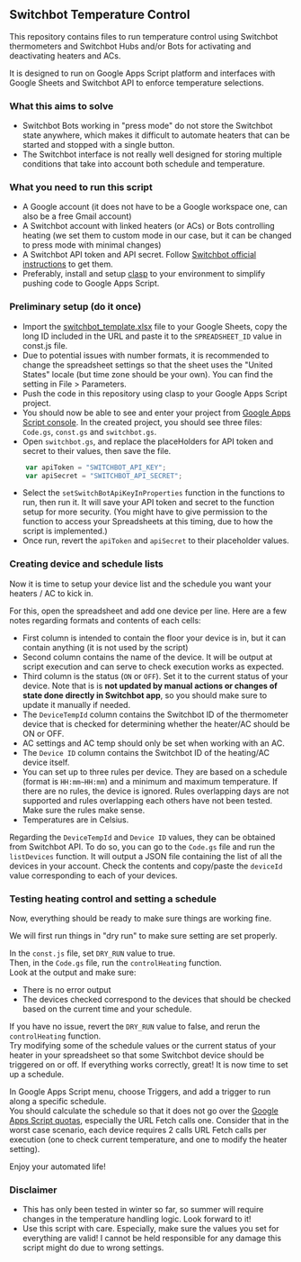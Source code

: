 ## Switchbot Temperature Control

This repository contains files to run temperature control using Switchbot thermometers and
Switchbot Hubs and/or Bots for activating and deactivating heaters and ACs.

It is designed to run on Google Apps Script platform and interfaces with Google Sheets and
Switchbot API to enforce temperature selections.

### What this aims to solve

- Switchbot Bots working in "press mode" do not store the Switchbot state anywhere, which
makes it difficult to automate heaters that can be started and stopped with a single button.
- The Switchbot interface is not really well designed for storing multiple conditions that
take into account both schedule and temperature.

### What you need to run this script

- A Google account (it does not have to be a Google workspace one, can also be a free Gmail
account)
- A Switchbot account with linked heaters (or ACs) or Bots controlling heating (we set them
to custom mode in our case, but it can be changed to press mode with minimal changes)
- A Switchbot API token and API secret. Follow [Switchbot official instructions](https://support.switch-bot.com/hc/en-us/articles/12822710195351-How-to-obtain-a-Token-) to get them.
- Preferably, install and setup [clasp](https://github.com/google/clasp) to your environment to simplify pushing code to Google Apps Script.

### Preliminary setup (do it once)

- Import the [switchbot_template.xlsx](./switchbot_template.xlsx) file to your Google Sheets, copy the long ID included in the URL and paste it to the `SPREADSHEET_ID` value in const.js file.
- Due to potential issues with number formats, it is recommended to change the spreadsheet settings so that the sheet uses the "United States" locale (but time zone should be your own). You can find the setting in File > Parameters.
- Push the code in this repository using clasp to your Google Apps Script project.
- You should now be able to see and enter your project from [Google Apps Script console](https://script.google.com/home). In the created project, you should see three files: `Code.gs`, `const.gs` and `switchbot.gs`.
- Open `switchbot.gs`, and replace the placeHolders for API token and secret to their values, then save the file.
```js
    var apiToken = "SWITCHBOT_API_KEY";
    var apiSecret = "SWITCHBOT_API_SECRET";
```
- Select the `setSwitchBotApiKeyInProperties` function in the functions to run, then run it. It will save your API token and secret to the function setup for more security. (You might have to give permission to the function to access your Spreadsheets at this timing, due to how the script is implemented.)
- Once run, revert the `apiToken` and `apiSecret` to their placeholder values.

### Creating device and schedule lists

Now it is time to setup your device list and the schedule you want your heaters / AC to kick in.

For this, open the spreadsheet and add one device per line. Here are a few notes regarding formats and contents of each cells:
- First column is intended to contain the floor your device is in, but it can contain anything (it is not used by the script)
- Second column contains the name of the device. It will be output at script execution and can serve to check execution works as expected.
- Third column is the status (`ON` or `OFF`). Set it to the current status of your device. Note that is is **not updated by manual actions or changes of state done directly in Switchbot app**, so you should make sure to update it manually if needed.
- The `DeviceTempId` column contains the Switchbot ID of the thermometer device that is checked for determining whether the heater/AC should be ON or OFF.
- AC settings and AC temp should only be set when working with an AC.
- The `Device ID` column contains the Switchbot ID of the heating/AC device itself.
- You can set up to three rules per device. They are based on a schedule (format is `HH:mm~HH:mm`) and a minimum and maximum temperature. If there are no rules, the device is ignored. Rules overlapping days are not supported and rules overlapping each others have not been tested. Make sure the rules make sense.
- Temperatures are in Celsius.

Regarding the `DeviceTempId` and `Device ID` values, they can be obtained from Switchbot API. To do so, you can go to the `Code.gs` file and run the `listDevices` function. It will output a JSON file containing the list of all the devices in your account. Check the contents and copy/paste the `deviceId` value corresponding to each of your devices.

### Testing heating control and setting a schedule

Now, everything should be ready to make sure things are working fine.

We will first run things in "dry run" to make sure setting are set properly.

In the `const.js` file, set `DRY_RUN` value to true.  
Then, in the `Code.gs` file, run the `controlHeating` function.  
Look at the output and make sure:
- There is no error output
- The devices checked correspond to the devices that should be checked based on the current time and your schedule.

If you have no issue, revert the `DRY_RUN` value to false, and rerun the `controlHeating` function.  
Try modifying some of the schedule values or the current status of your heater in your spreadsheet so that some Switchbot device should be triggered on or off. If everything works correctly, great! It is now time to set up a schedule.

In Google Apps Script menu, choose Triggers, and add a trigger to run along a specific schedule.  
You should calculate the schedule so that it does not go over the [Google Apps Script quotas](https://developers.google.com/apps-script/guides/services/quotas), especially the URL Fetch calls one. Consider that in the worst case scenario, each device requires 2 calls URL Fetch calls per execution (one to check current temperature, and one to modify the heater setting).

Enjoy your automated life!

### Disclaimer

- This has only been tested in winter so far, so summer will require changes in the temperature handling logic. Look forward to it!
- Use this script with care. Especially, make sure the values you set for everything are valid! I cannot be held responsible for any damage this script might do due to wrong settings.


